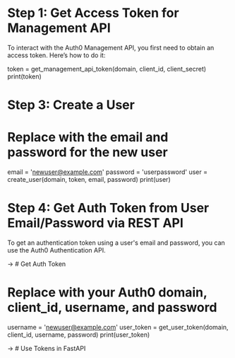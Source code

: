 
# Step 1: Get Access Token for Management API

To interact with the Auth0 Management API, you first need to obtain an access token. Here’s how to do it:


token = get_management_api_token(domain, client_id, client_secret)
print(token)



# Step 3: Create a User
# Replace with the email and password for the new user
email = 'newuser@example.com'
password = 'userpassword'
user = create_user(domain, token, email, password)
print(user)



# Step 4: Get Auth Token from User Email/Password via REST API
To get an authentication token using a user's email and password, you can use the Auth0 Authentication API. 

-> # Get Auth Token
# Replace with your Auth0 domain, client_id, username, and password
username = 'newuser@example.com'
user_token = get_user_token(domain, client_id, username, password)
print(user_token)

-> # Use Tokens in FastAPI